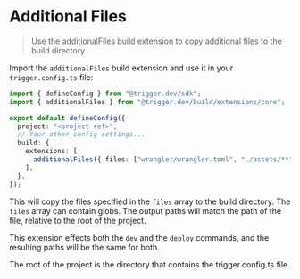 # Additional Files

> Use the additionalFiles build extension to copy additional files to the build directory

Import the `additionalFiles` build extension and use it in your `trigger.config.ts` file:

```ts
import { defineConfig } from "@trigger.dev/sdk";
import { additionalFiles } from "@trigger.dev/build/extensions/core";

export default defineConfig({
  project: "<project ref>",
  // Your other config settings...
  build: {
    extensions: [
      additionalFiles({ files: ["wrangler/wrangler.toml", "./assets/**", "./fonts/**"] }),
    ],
  },
});
```

This will copy the files specified in the `files` array to the build directory. The `files` array can contain globs. The output paths will match the path of the file, relative to the root of the project.

This extension effects both the `dev` and the `deploy` commands, and the resulting paths will be the same for both.

<Note>The root of the project is the directory that contains the trigger.config.ts file</Note>
